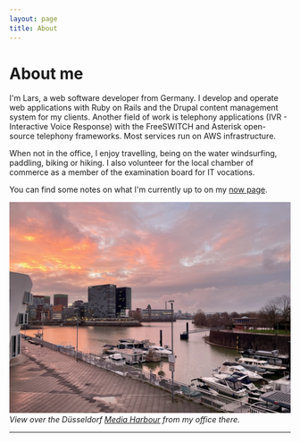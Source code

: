 ```yaml
---
layout: page
title: About
---
```


# About me

I'm Lars, a web software developer from Germany. I develop and operate web applications with Ruby on Rails and the Drupal content management system for my clients. Another field of work is telephony applications (IVR - Interactive Voice Response) with the FreeSWITCH and Asterisk open-source telephony frameworks. Most services run on AWS infrastructure.

When not in the office, I enjoy travelling, being on the water windsurfing, paddling, biking or hiking. I also volunteer for the local chamber of commerce as a member of the examination board for IT vocations.

You can find some notes on what I'm currently up to on my [now page](/now/).

![Düsseldorf Media Harbour](/images/dus-mediaharbour.jpeg)
*View over the Düsseldorf <a href="https://www.duesseldorf.de/international/tourism/discover/media-harbour.html
">Media Harbour</a> from my office there.*

---

<a rel="me" href="https://ruby.social/@lape"><i class="fa-brands fa-mastodon"></i></a>&nbsp;&nbsp;&nbsp;<a href="mailto:hello@larsp.dev"><i class="fa-solid fa-envelope"></i></a>&nbsp;&nbsp;&nbsp;<a href="https://github.com/lape"><i class="fa-brands fa-github"></i></a>&nbsp;&nbsp;&nbsp;<a href="https://larsp.dev/feed.xml"><i class="fa-solid fa-rss"></i></a>
